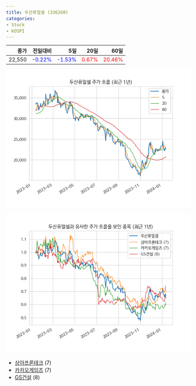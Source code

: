 ```yaml
---
title: 두산퓨얼셀 (336260)
categories:
- Stock
- KOSPI
---
```


|종가|전일대비|5일|20일|60일|
|---:|-------:|--:|---:|---:|
|22,550|<span style="color: blue">-0.22%</span>|<span style="color: blue">-1.53%</span>|<span style="color: red">0.67%</span>|<span style="color: red">20.46%</span>|


<!-- more -->

![336260](/assets/images/stock/336260.png)

![336260](/assets/images/stock/336260_sim.png)

- [상아프론테크](/089980/) (7)
- [카카오게임즈](/293490/) (7)
- [GS건설](//006360/) (8)